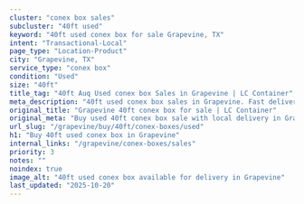 ```yaml
---
cluster: "conex box sales"
subcluster: "40ft used"
keyword: "40ft used conex box for sale Grapevine, TX"
intent: "Transactional-Local"
page_type: "Location-Product"
city: "Grapevine, TX"
service_type: "conex box"
condition: "Used"
size: "40ft"
title_tag: "40ft Auq Used conex box Sales in Grapevine | LC Container"
meta_description: "40ft used conex box sales in Grapevine. Fast delivery, competitive pricing. Serving conex boxes area. Quote ID: ZBF. Call (214) 524-4168 for your free quote today."
original_title: "Grapevine 40ft conex box for sale | LC Container"
original_meta: "Buy used 40ft conex box sale with local delivery in Grapevine, TX. LC Container — local Since 2003. Request a fast quote today."
url_slug: "/grapevine/buy/40ft/conex-boxes/used"
h1: "Buy 40ft used conex box in Grapevine"
internal_links: "/grapevine/conex-boxes/sales"
priority: 3
notes: ""
noindex: true
image_alt: "40ft used conex box available for delivery in Grapevine"
last_updated: "2025-10-20"
---
```


<!-- TODO: Add unique city/inventory copy, images, and internal links here. -->
